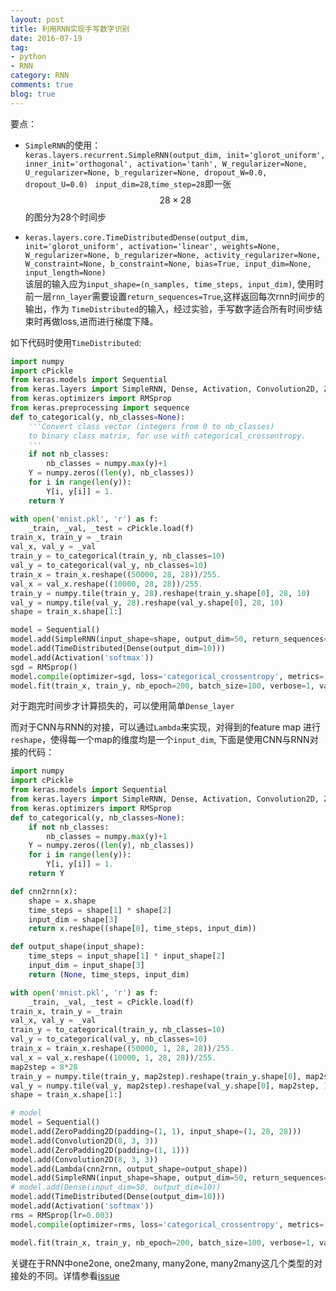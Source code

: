 ```yaml
---
layout: post
title: 利用RNN实现手写数字识别
date: 2016-07-19
tag:
- python
- RNN
category: RNN
comments: true
blog: true
---
```


要点：

* `SimpleRNN`的使用：  
`keras.layers.recurrent.SimpleRNN(output_dim, init='glorot_uniform', inner_init='orthogonal', activation='tanh', W_regularizer=None, U_regularizer=None, b_regularizer=None, dropout_W=0.0, dropout_U=0.0)
`
`input_dim=28`,`time_step=28`即一张$$28 \times 28$$的图分为28个时间步

* `keras.layers.core.TimeDistributedDense(output_dim, init='glorot_uniform', activation='linear', weights=None, W_regularizer=None, b_regularizer=None, activity_regularizer=None, W_constraint=None, b_constraint=None, bias=True, input_dim=None, input_length=None)
`  
该层的输入应为`input_shape=(n_samples, time_steps, input_dim)`, 使用时前一层`rnn_layer`需要设置`return_sequences=True`,这样返回每次rnn时间步的输出，作为
`TimeDistributed`的输入，经过实验，手写数字适合所有时间步结束时再做loss,进而进行梯度下降。

如下代码时使用`TimeDistributed`:  

``` python
import numpy
import cPickle
from keras.models import Sequential
from keras.layers import SimpleRNN, Dense, Activation, Convolution2D, ZeroPadding2D, TimeDistributed
from keras.optimizers import RMSprop
from keras.preprocessing import sequence
def to_categorical(y, nb_classes=None):
    '''Convert class vector (integers from 0 to nb_classes)
    to binary class matrix, for use with categorical_crossentropy.
    '''
    if not nb_classes:
        nb_classes = numpy.max(y)+1
    Y = numpy.zeros((len(y), nb_classes))
    for i in range(len(y)):
        Y[i, y[i]] = 1.
    return Y

with open('mnist.pkl', 'r') as f:
    _train, _val, _test = cPickle.load(f)
train_x, train_y = _train
val_x, val_y = _val
train_y = to_categorical(train_y, nb_classes=10)
val_y = to_categorical(val_y, nb_classes=10)
train_x = train_x.reshape((50000, 28, 28))/255.
val_x = val_x.reshape((10000, 28, 28))/255.
train_y = numpy.tile(train_y, 28).reshape(train_y.shape[0], 28, 10)
val_y = numpy.tile(val_y, 28).reshape(val_y.shape[0], 28, 10)
shape = train_x.shape[1:]

model = Sequential()
model.add(SimpleRNN(input_shape=shape, output_dim=50, return_sequences=True))
model.add(TimeDistributed(Dense(output_dim=10)))
model.add(Activation('softmax'))
sgd = RMSprop()
model.compile(optimizer=sgd, loss='categorical_crossentropy', metrics=['accuracy'])
model.fit(train_x, train_y, nb_epoch=200, batch_size=100, verbose=1, validation_data=(val_x, val_y))
```  
对于跑完时间步才计算损失的，可以使用简单`Dense_layer`

而对于CNN与RNN的对接，可以通过`Lambda`来实现，对得到的feature map 进行`reshape`，使得每一个map的维度均是一个`input_dim`,
下面是使用CNN与RNN对接的代码：

```python
import numpy
import cPickle
from keras.models import Sequential
from keras.layers import SimpleRNN, Dense, Activation, Convolution2D, ZeroPadding2D, TimeDistributed, Lambda
from keras.optimizers import RMSprop
def to_categorical(y, nb_classes=None):
    if not nb_classes:
        nb_classes = numpy.max(y)+1
    Y = numpy.zeros((len(y), nb_classes))
    for i in range(len(y)):
        Y[i, y[i]] = 1.
    return Y

def cnn2rnn(x):
    shape = x.shape
    time_steps = shape[1] * shape[2]
    input_dim = shape[3]
    return x.reshape((shape[0], time_steps, input_dim))

def output_shape(input_shape):
    time_steps = input_shape[1] * input_shape[2]
    input_dim = input_shape[3]
    return (None, time_steps, input_dim)

with open('mnist.pkl', 'r') as f:
    _train, _val, _test = cPickle.load(f)
train_x, train_y = _train
val_x, val_y = _val
train_y = to_categorical(train_y, nb_classes=10)
val_y = to_categorical(val_y, nb_classes=10)
train_x = train_x.reshape((50000, 1, 28, 28))/255.
val_x = val_x.reshape((10000, 1, 28, 28))/255.
map2step = 8*28
train_y = numpy.tile(train_y, map2step).reshape(train_y.shape[0], map2step, 10)
val_y = numpy.tile(val_y, map2step).reshape(val_y.shape[0], map2step, 10)
shape = train_x.shape[1:]

# model
model = Sequential()
model.add(ZeroPadding2D(padding=(1, 1), input_shape=(1, 28, 28)))
model.add(Convolution2D(8, 3, 3))
model.add(ZeroPadding2D(padding=(1, 1)))
model.add(Convolution2D(8, 3, 3))
model.add(Lambda(cnn2rnn, output_shape=output_shape))
model.add(SimpleRNN(input_shape=shape, output_dim=50, return_sequences=True))
# model.add(Dense(input_dim=50, output_dim=10))
model.add(TimeDistributed(Dense(output_dim=10)))
model.add(Activation('softmax'))
rms = RMSprop(lr=0.003)
model.compile(optimizer=rms, loss='categorical_crossentropy', metrics=['accuracy'])

model.fit(train_x, train_y, nb_epoch=200, batch_size=100, verbose=1, validation_data=(val_x, val_y))
```
关键在于RNN中one2one, one2many, many2one, many2many这几个类型的对接处的不同。详情参看[issue](https://github.com/fchollet/keras/issues/2198)
